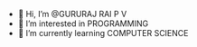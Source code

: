 - 👋 Hi, I’m @GURURAJ RAI P V
- 👀 I’m interested in PROGRAMMING
- 🌱 I’m currently learning COMPUTER SCIENCE 


<!---
raipv/raipv is a ✨ special ✨ repository because its `README.md` (this file) appears on your GitHub profile.
You can click the Preview link to take a look at your changes.
--->
